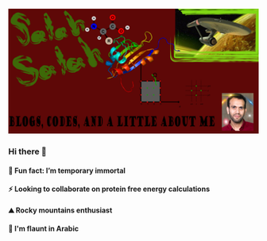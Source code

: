![aboutme](readme.jpg)
### Hi there 👋
#### 🌱 Fun fact: I’m temporary immortal 
#### ⚡ Looking to collaborate on protein free energy calculations
#### ⛰  Rocky mountains enthusiast
#### 💬 I'm flaunt in Arabic

<!--
**SalahBioPhysics/SalahBioPhysics** is a ✨ _special_ ✨ repository because its `README.md` (this file) appears on your GitHub profile.

Here are some ideas to get you started:

- 🔭 I’m currently working on ...
- 🌱 I’m currently learning ...
- 👯 I’m looking to collaborate on ...
- 🤔 I’m looking for help with ...
- 💬 Ask me about ...
- 📫 How to reach me: ...
- 😄 Pronouns: ...
- ⚡ Fun fact: ...
-->
